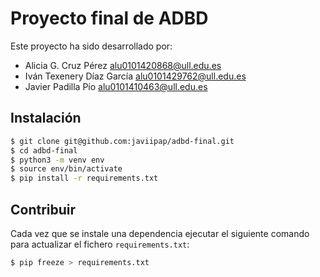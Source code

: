 # Proyecto final de ADBD

Este proyecto ha sido desarrollado por:

- Alicia G. Cruz Pérez [alu0101420868@ull.edu.es](mailto:alu0101420868@ull.edu.es)
- Iván Texenery Díaz García [alu0101429762@ull.edu.es](mailto:alu0101429762@ull.edu.es)
- Javier Padilla Pío [alu0101410463@ull.edu.es](mailto:alu0101410463@ull.edu.es)

## Instalación

```bash
$ git clone git@github.com:javiipap/adbd-final.git
$ cd adbd-final
$ python3 -m venv env
$ source env/bin/activate
$ pip install -r requirements.txt

```

## Contribuir

Cada vez que se instale una dependencia ejecutar el siguiente comando para actualizar el fichero `requirements.txt`:

```bash
$ pip freeze > requirements.txt
```
